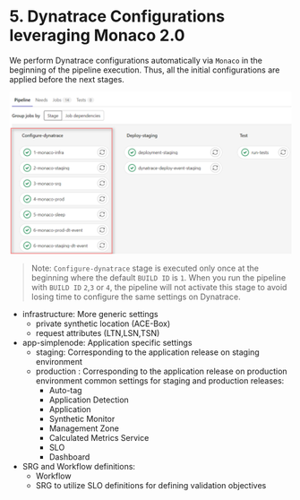 # 5. Dynatrace Configurations leveraging Monaco 2.0

We perform Dynatrace configurations automatically via `Monaco` in the beginning of the pipeline execution. Thus, all the initial configurations are applied before the next stages. 

![gitlab-cicd](assets/gitlab_cicd_pipeline_monaco_stage.png)

> Note: `Configure-dynatrace` stage is executed only once at the beginning where the default `BUILD ID` is `1`. When you run the pipeline with `BUILD ID` `2`,`3` or `4`, the pipeline will not activate this stage to avoid losing time to configure the same settings on Dynatrace.  

- infrastructure: More generic settings
  - private synthetic location (ACE-Box)
  - request attributes (LTN,LSN,TSN)
- app-simplenode: Application specific settings
  - staging: Corresponding to the application release on staging environment
  - production : Corresponding to the application release on production environment
  common settings for staging and production releases:
    - Auto-tag
    - Application Detection
    - Application
    - Synthetic Monitor
    - Management Zone
    - Calculated Metrics Service
    - SLO 
    - Dashboard
- SRG and Workflow definitions:
  - Workflow
  - SRG to utilize SLO definitions for defining validation objectives

